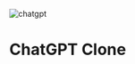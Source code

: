 ![chatgpt](https://github.com/CodeWithPiece/ChatGpt/assets/145927850/7d76cccf-dffc-4d2e-9e87-d57f4afeb1aa)
<h1>ChatGPT Clone</h1>
